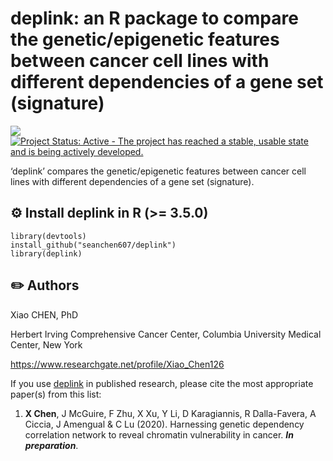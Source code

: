 # deplink: an R package to compare the genetic/epigenetic features between cancer cell lines with different dependencies of a gene set (signature)

[![](https://img.shields.io/badge/release%20version-0.99.0-green.svg)](https://github.com/seanchen607/deplink)
[![Project Status: Active - The project has reached a stable, usable state and is being actively developed.](http://www.repostatus.org/badges/latest/active.svg)](http://www.repostatus.org/#active)

‘deplink’ compares the genetic/epigenetic features between cancer cell lines with different dependencies of a gene set (signature).

<!--
<a href="https://doi.org/10.1111/1755-0998.13023"><img src="docs/schematic.png" height="100" align="center" /></a>
-->

## :gear: Install deplink in R (>= 3.5.0)

	library(devtools)
	install_github("seanchen607/deplink")
	library(deplink)

<!--
## :orange_book: What is Programmed Ribosomal Frameshifting (PRF)?

<a href="https://doi.org/10.1016/j.febslet.2013.03.002"><img src="docs/Structural-diversity.png" height="400" align="center" /></a>
- From [*Mauger et al., 2013, FEBS Letters*](https://doi.org/10.1016/j.febslet.2013.03.002)

Ribosomal frameshifting, also known as translational frameshifting or translational recoding, is a biological phenomenon 
that occurs during translation that results in the production of multiple, unique proteins from a single mRNA. 
The process can be programmed by the nucleotide sequence of the mRNA and is sometimes affected by the secondary, 3-dimensional mRNA structure.
It has been described mainly in viruses (especially retroviruses), retrotransposons and bacterial insertion elements, and also in some cellular genes.

For details, please visit [Ribosomal frameshift](https://en.wikipedia.org/wiki/Ribosomal_frameshift).
-->

## :pencil2: Authors

Xiao CHEN, PhD

Herbert Irving Comprehensive Cancer Center, Columbia University Medical Center, New York

<https://www.researchgate.net/profile/Xiao_Chen126>

<!-- [![Twitter](https://img.shields.io/twitter/url/http/shields.io.svg?style=social&logo=twitter)](https://twitter.com/intent/tweet?hashtags=deplink&url=https://github.com/seanchen607/deplink&screen_name=SC607) -->

If you use [deplink](https://github.com/seanchen607/deplink) in
published research, please cite the most appropriate paper(s) from this
list:

1.  **X Chen**, J McGuire, F Zhu, X Xu, Y Li, D Karagiannis, R Dalla-Favera, A Ciccia, J Amengual & C Lu (2020). 
    Harnessing genetic dependency correlation network to reveal chromatin vulnerability in cancer.
    ***In preparation***.
